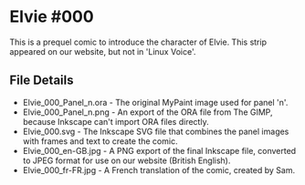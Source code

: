 Elvie #000
==========
This is a prequel comic to introduce the character of Elvie. This strip appeared on our website, but not in 'Linux Voice'.


File Details
------------
* Elvie_000_Panel_n.ora     - The original MyPaint image used for panel 'n'.
* Elvie_000_Panel_n.png     - An export of the ORA file from The GIMP, because Inkscape can't import ORA files directly.
* Elvie_000.svg             - The Inkscape SVG file that combines the panel images with frames and text to create the comic.
* Elvie_000_en-GB.jpg       - A PNG export of the final Inkscape file, converted to JPEG format for use on our website (British English).
* Elvie_000_fr-FR.jpg       - A French translation of the comic, created by Sam.

